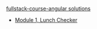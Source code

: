 [fullstack-course-angular solutions](https://vladimirdeminenko.github.io/fullstack-course-angular/ "fullstack-course-angular solutions")
- [Module 1, Lunch Checker](https://vladimirdeminenko.github.io/fullstack-course-angular/module1-solution/ "Lunch Checker")
